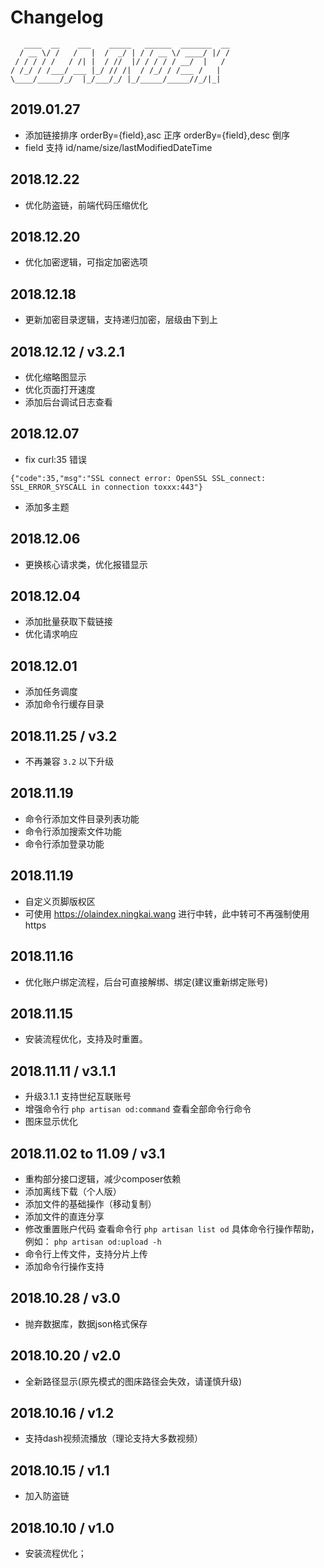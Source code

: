 # Changelog

```
   ____  __    ___    _____   ______  _______  __
  / __ \/ /   /   |  /  _/ | / / __ \/ ____/ |/ /
 / / / / /   / /| |  / //  |/ / / / / __/  |   /
/ /_/ / /___/ ___ |_/ // /|  / /_/ / /___ /   |
\____/_____/_/  |_/___/_/ |_/_____/_____//_/|_|
```
## 2019.01.27

- 添加链接排序 orderBy={field},asc 正序
             orderBy={field},desc 倒序
- field 支持 id/name/size/lastModifiedDateTime

## 2018.12.22

- 优化防盗链，前端代码压缩优化

## 2018.12.20

- 优化加密逻辑，可指定加密选项

## 2018.12.18

- 更新加密目录逻辑，支持递归加密，层级由下到上

## 2018.12.12 / v3.2.1

- 优化缩略图显示
- 优化页面打开速度
- 添加后台调试日志查看

## 2018.12.07

- fix curl:35 错误
```
{"code":35,"msg":"SSL connect error: OpenSSL SSL_connect: SSL_ERROR_SYSCALL in connection toxxx:443"}
```
- 添加多主题

## 2018.12.06

- 更换核心请求类，优化报错显示

## 2018.12.04

- 添加批量获取下载链接 
- 优化请求响应

## 2018.12.01

- 添加任务调度
- 添加命令行缓存目录

## 2018.11.25 / v3.2

- 不再兼容 `3.2` 以下升级

## 2018.11.19

- 命令行添加文件目录列表功能
- 命令行添加搜索文件功能
- 命令行添加登录功能

## 2018.11.19

- 自定义页脚版权区
- 可使用 https://olaindex.ningkai.wang 进行中转，此中转可不再强制使用https

## 2018.11.16

- 优化账户绑定流程，后台可直接解绑、绑定(建议重新绑定账号)

## 2018.11.15

- 安装流程优化，支持及时重置。

## 2018.11.11 / v3.1.1

 - 升级3.1.1 支持世纪互联账号
 - 增强命令行 `php artisan od:command` 查看全部命令行命令
 - 图床显示优化

## 2018.11.02 to 11.09 / v3.1

- 重构部分接口逻辑，减少composer依赖
- 添加离线下载（个人版）
- 添加文件的基础操作（移动复制）
- 添加文件的直连分享
- 修改重置账户代码 查看命令行 `php artisan list od` 具体命令行操作帮助，例如： `php artisan od:upload -h`
- 命令行上传文件，支持分片上传
- 添加命令行操作支持

## 2018.10.28 / v3.0

- 抛弃数据库，数据json格式保存

## 2018.10.20 / v2.0

- 全新路径显示(原先模式的图床路径会失效，请谨慎升级)

## 2018.10.16 / v1.2

- 支持dash视频流播放（理论支持大多数视频）

## 2018.10.15 / v1.1

- 加入防盗链


## 2018.10.10 / v1.0
- 安装流程优化；
